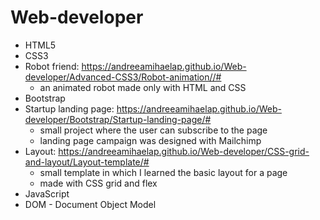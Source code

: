 # Web-developer
 - HTML5
 - CSS3
 - Robot friend: https://andreeamihaelap.github.io/Web-developer/Advanced-CSS3/Robot-animation//#
   - an animated robot made only with HTML and CSS
 - Bootstrap
 - Startup landing page: https://andreeamihaelap.github.io/Web-developer/Bootstrap/Startup-landing-page/#
    - small project where the user can subscribe to the page
    - landing page campaign was designed with Mailchimp
 - Layout: https://andreeamihaelap.github.io/Web-developer/CSS-grid-and-layout/Layout-template/#
   - small template in which I learned the basic layout for a page
   - made with CSS grid and flex
 - JavaScript
 - DOM - Document Object Model